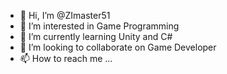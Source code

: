 - 👋 Hi, I’m @ZImaster51
- 👀 I’m interested in Game Programming
- 🌱 I’m currently learning Unity and C#
- 💞️ I’m looking to collaborate on Game Developer
- 📫 How to reach me ...

<!---
ZImaster51/ZImaster51 is a ✨ special ✨ repository because its `README.md` (this file) appears on your GitHub profile.
You can click the Preview link to take a look at your changes.
--->
